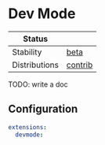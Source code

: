 # Dev Mode

| Status                   |                       |
| ------------------------ |-----------------------|
| Stability                | [beta]                |
| Distributions            | [contrib]             |


TODO: write a doc
## Configuration

```yaml
extensions:
  devmode:

```

[beta]: https://github.com/open-telemetry/opentelemetry-collector#beta
[contrib]: https://github.com/open-telemetry/opentelemetry-collector-releases/tree/main/distributions/otelcol-contrib
